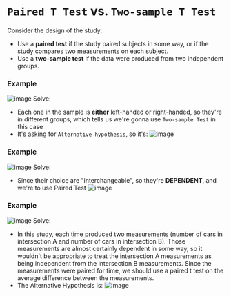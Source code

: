 # `Paired T Test` vs. `Two-sample T Test`
Consider the design of the study:
- Use a **paired test** if the study paired subjects in some way, or if the study compares two measurements on each subject.
- Use a **two-sample test** if the data were produced from two independent groups.

### Example
![image](https://user-images.githubusercontent.com/14041622/45536491-40d04000-b834-11e8-8f54-1c740471cc29.png)
Solve:
- Each one in the sample is **either** left-handed or right-handed, so they're in different groups, which tells us we're gonna use `Two-sample Test` in this case
- It's asking for `Alternative hypothesis`, so it's:
![image](https://user-images.githubusercontent.com/14041622/45536903-627df700-b835-11e8-91cc-8d8522c3f5c4.png)

### Example
![image](https://user-images.githubusercontent.com/14041622/45537133-0c5d8380-b836-11e8-908e-730a4ba3eef0.png)
Solve:
- Since their choice are "interchangeable", so they're **DEPENDENT**, and we're to use Paired Test
![image](https://user-images.githubusercontent.com/14041622/45537291-68c0a300-b836-11e8-85cd-591494748484.png)


### Example
![image](https://user-images.githubusercontent.com/14041622/45537485-f00e1680-b836-11e8-983c-f587983e7545.png)
Solve:
- In this study, each time produced two measurements (number of cars in intersection A and number of cars in intersection B). Those measurements are almost certainly dependent in some way, so it wouldn't be appropriate to treat the intersection A measurements as being independent from the intersection B measurements. Since the measurements were paired for time, we should use a paired t test on the average difference between the measurements.
- The Alternative Hypothesis is:
![image](https://user-images.githubusercontent.com/14041622/45537513-09af5e00-b837-11e8-87d7-466bee6e3017.png)